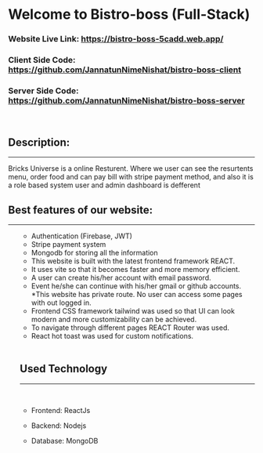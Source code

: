 # Welcome to Bistro-boss (Full-Stack)

### Website Live Link:  https://bistro-boss-5cadd.web.app/

### Client Side Code:  https://github.com/JannatunNimeNishat/bistro-boss-client

### Server Side Code: https://github.com/JannatunNimeNishat/bistro-boss-server

<br>

## Description:
<hr>
Bricks Universe is a online Resturent. Where we user can see the resurtents menu, order food and can pay bill with stripe payment method, and also it is a role based system user and admin
dashboard is defferent
<br>

## Best features of our website:
<hr>
<ol>

* Authentication (Firebase, JWT)
* Stripe payment system
* Mongodb for storing all the information 
* This website is built with the latest frontend framework REACT. 
* It uses vite so that it becomes faster and more memory efficient.
* A user can create his/her account with email password.
* Event he/she can continue with his/her gmail or github accounts.
*This website has private route. No user can access some pages with out logged in.
* Frontend CSS framework tailwind was used so that UI can look modern and more customizability can be achieved.   
* To navigate through different pages REACT Router was used.
* React hot toast was used for custom notifications.

<br>

## Used Technology
<hr>
<br>

* Frontend:  ReactJs

* Backend: Nodejs

* Database: MongoDB





